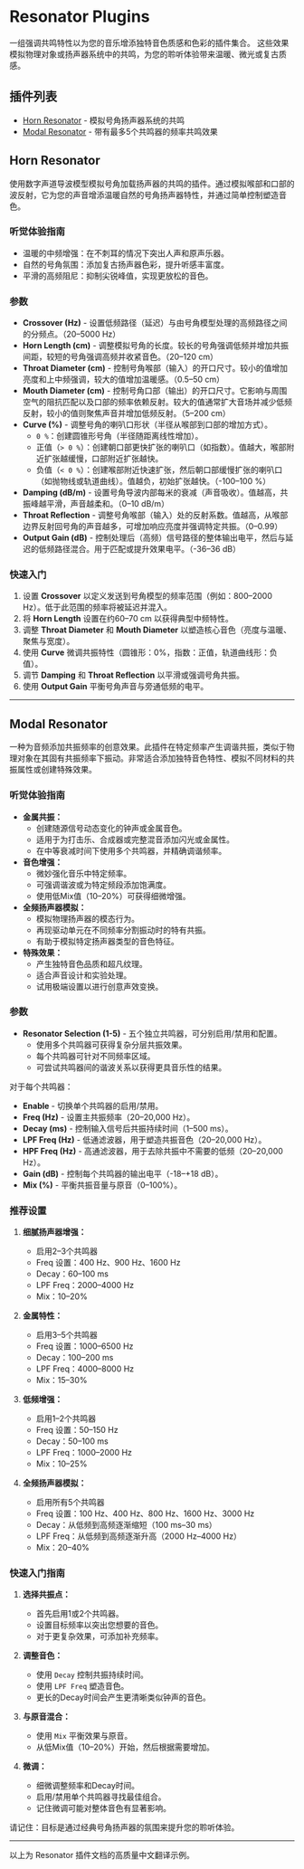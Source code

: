# Resonator Plugins

一组强调共鸣特性以为您的音乐增添独特音色质感和色彩的插件集合。
这些效果模拟物理对象或扬声器系统中的共鸣，为您的聆听体验带来温暖、微光或复古质感。

## 插件列表

- [Horn Resonator](#horn-resonator) - 模拟号角扬声器系统的共鸣
- [Modal Resonator](#modal-resonator) - 带有最多5个共鸣器的频率共鸣效果

## Horn Resonator

使用数字声道导波模型模拟号角加载扬声器的共鸣的插件。通过模拟喉部和口部的波反射，它为您的声音增添温暖自然的号角扬声器特性，并通过简单控制塑造音色。

### 听觉体验指南

- 温暖的中频增强：在不刺耳的情况下突出人声和原声乐器。
- 自然的号角氛围：添加复古扬声器色彩，提升听感丰富度。
- 平滑的高频阻尼：抑制尖锐峰值，实现更放松的音色。

### 参数

- **Crossover (Hz)** - 设置低频路径（延迟）与由号角模型处理的高频路径之间的分频点。（20–5000 Hz）
- **Horn Length (cm)** - 调整模拟号角的长度。较长的号角强调低频并增加共振间距，较短的号角强调高频并收紧音色。（20–120 cm）
- **Throat Diameter (cm)** - 控制号角喉部（输入）的开口尺寸。较小的值增加亮度和上中频强调，较大的值增加温暖感。（0.5–50 cm）
- **Mouth Diameter (cm)** - 控制号角口部（输出）的开口尺寸。它影响与周围空气的阻抗匹配以及口部的频率依赖反射。较大的值通常扩大音场并减少低频反射，较小的值则聚焦声音并增加低频反射。（5–200 cm）
- **Curve (%)** - 调整号角的喇叭口形状（半径从喉部到口部的增加方式）。
    - `0 %`：创建圆锥形号角（半径随距离线性增加）。
    - 正值（`> 0 %`）：创建朝口部更快扩张的喇叭口（如指数）。值越大，喉部附近扩张越缓慢，口部附近扩张越快。
    - 负值（`< 0 %`）：创建喉部附近快速扩张，然后朝口部缓慢扩张的喇叭口（如抛物线或轨道曲线）。值越负，初始扩张越快。（-100–100 %）
- **Damping (dB/m)** - 设置号角导波内部每米的衰减（声音吸收）。值越高，共振峰越平滑，声音越柔和。（0–10 dB/m）
- **Throat Reflection** - 调整号角喉部（输入）处的反射系数。值越高，从喉部边界反射回号角的声音越多，可增加响应亮度并强调特定共振。（0–0.99）
- **Output Gain (dB)** - 控制处理后（高频）信号路径的整体输出电平，然后与延迟的低频路径混合。用于匹配或提升效果电平。（-36–36 dB）

### 快速入门

1. 设置 **Crossover** 以定义发送到号角模型的频率范围（例如：800–2000 Hz）。低于此范围的频率将被延迟并混入。
2. 将 **Horn Length** 设置在约60–70 cm 以获得典型中频特性。
3. 调整 **Throat Diameter** 和 **Mouth Diameter** 以塑造核心音色（亮度与温暖、聚焦与宽度）。
4. 使用 **Curve** 微调共振特性（圆锥形：0%，指数：正值，轨道曲线形：负值）。
5. 调节 **Damping** 和 **Throat Reflection** 以平滑或强调号角共振。
6. 使用 **Output Gain** 平衡号角声音与旁通低频的电平。

---

## Modal Resonator

一种为音频添加共振频率的创意效果。此插件在特定频率产生调谐共振，类似于物理对象在其固有共振频率下振动。非常适合添加独特音色特性、模拟不同材料的共振属性或创建特殊效果。

### 听觉体验指南

- **金属共振：**
  - 创建随源信号动态变化的钟声或金属音色。
  - 适用于为打击乐、合成器或完整混音添加闪光或金属性。
  - 在中等衰减时间下使用多个共鸣器，并精确调谐频率。
- **音色增强：**
  - 微妙强化音乐中特定频率。
  - 可强调谐波或为特定频段添加饱满度。
  - 使用低Mix值（10–20%）可获得细微增强。
- **全频扬声器模拟：**
  - 模拟物理扬声器的模态行为。
  - 再现驱动单元在不同频率分割振动时的特有共振。
  - 有助于模拟特定扬声器类型的音色特征。
- **特殊效果：**
  - 产生独特音色品质和超凡纹理。
  - 适合声音设计和实验处理。
  - 试用极端设置以进行创意声效变换。

### 参数

- **Resonator Selection (1-5)** - 五个独立共鸣器，可分别启用/禁用和配置。
  - 使用多个共鸣器可获得复杂分层共振效果。
  - 每个共鸣器可针对不同频率区域。
  - 可尝试共鸣器间的谐波关系以获得更具音乐性的结果。

对于每个共鸣器：

- **Enable** - 切换单个共鸣器的启用/禁用。
- **Freq (Hz)** - 设置主共振频率（20–20,000 Hz）。
- **Decay (ms)** - 控制输入信号后共振持续时间（1–500 ms）。
- **LPF Freq (Hz)** - 低通滤波器，用于塑造共振音色（20–20,000 Hz）。
- **HPF Freq (Hz)** - 高通滤波器，用于去除共振中不需要的低频（20–20,000 Hz）。
- **Gain (dB)** - 控制每个共鸣器的输出电平（-18–+18 dB）。
- **Mix (%)** - 平衡共振音量与原音（0–100%）。

### 推荐设置

1. **细腻扬声器增强：**
   - 启用2–3个共鸣器
   - Freq 设置：400 Hz、900 Hz、1600 Hz
   - Decay：60–100 ms
   - LPF Freq：2000–4000 Hz
   - Mix：10–20%

2. **金属特性：**
   - 启用3–5个共鸣器
   - Freq 设置：1000–6500 Hz
   - Decay：100–200 ms
   - LPF Freq：4000–8000 Hz
   - Mix：15–30%

3. **低频增强：**
   - 启用1–2个共鸣器
   - Freq 设置：50–150 Hz
   - Decay：50–100 ms
   - LPF Freq：1000–2000 Hz
   - Mix：10–25%

4. **全频扬声器模拟：**
   - 启用所有5个共鸣器
   - Freq 设置：100 Hz、400 Hz、800 Hz、1600 Hz、3000 Hz
   - Decay：从低频到高频逐渐缩短（100 ms–30 ms）
   - LPF Freq：从低频到高频逐渐升高（2000 Hz–4000 Hz）
   - Mix：20–40%

### 快速入门指南

1. **选择共振点：**
   - 首先启用1或2个共鸣器。
   - 设置目标频率以突出您想要的音色。
   - 对于更复杂效果，可添加补充频率。

2. **调整音色：**
   - 使用 `Decay` 控制共振持续时间。
   - 使用 `LPF Freq` 塑造音色。
   - 更长的Decay时间会产生更清晰类似钟声的音色。

3. **与原音混合：**
   - 使用 `Mix` 平衡效果与原音。
   - 从低Mix值（10–20%）开始，然后根据需要增加。

4. **微调：**
   - 细微调整频率和Decay时间。
   - 启用/禁用单个共鸣器寻找最佳组合。
   - 记住微调可能对整体音色有显著影响。

请记住：目标是通过经典号角扬声器的氛围来提升您的聆听体验。

---

以上为 Resonator 插件文档的高质量中文翻译示例。 